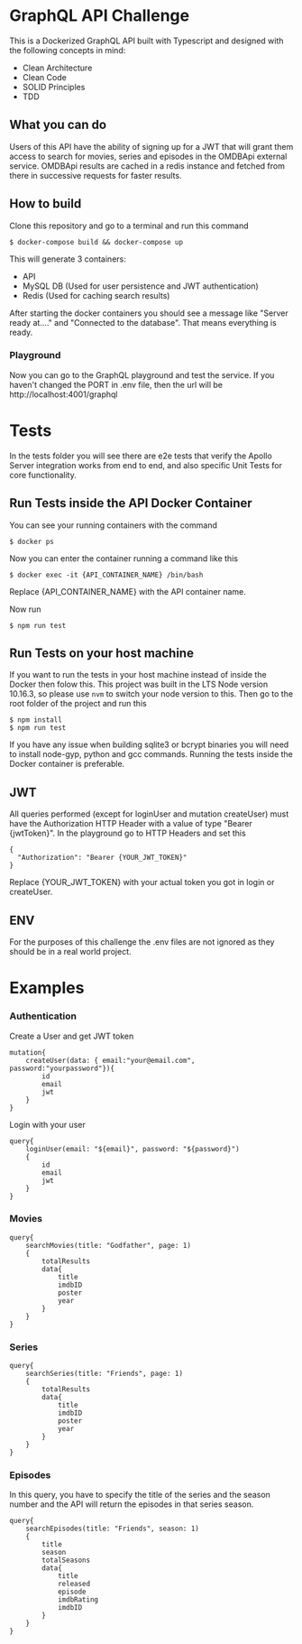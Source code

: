 # GraphQL API Challenge

This is a Dockerized GraphQL API built with Typescript and designed with the following concepts in mind:
* Clean Architecture
* Clean Code
* SOLID Principles
* TDD

## What you can do
Users of this API have the ability of signing up for a JWT that will grant them access to search for movies, series and episodes in the OMDBApi external service.
OMDBApi results are cached in a redis instance and fetched from there in successive requests for faster results.

## How to build
Clone this repository and go to a terminal and run this command
```
$ docker-compose build && docker-compose up
```
This will generate 3 containers:
* API
* MySQL DB (Used for user persistence and JWT authentication)
* Redis (Used for caching search results)

After starting the docker containers you should see a message like "Server ready at...." and "Connected to the database". That means everything is ready.

### Playground
Now you can go to the GraphQL playground and test the service. If you haven't changed the PORT in .env file, then the url will be http://localhost:4001/graphql

# Tests
In the tests folder you will see there are e2e tests that verify the Apollo Server integration works from end to end, and also specific Unit Tests for core functionality.

## Run Tests inside the API Docker Container
You can see your running containers with the command
```
$ docker ps
```
Now you can enter the container running a command like this
```
$ docker exec -it {API_CONTAINER_NAME} /bin/bash
```
Replace {API_CONTAINER_NAME} with the API container name.

Now run
```
$ npm run test
```

## Run Tests on your host machine
If you want to run the tests in your host machine instead of inside the Docker then folow this.
This project was built in the LTS Node version 10.16.3, so please use `nvm` to switch your node version to this.
Then go to the root folder of the project and run this
```
$ npm install
$ npm run test
```

If you have any issue when building sqlite3 or bcrypt binaries you will need to install node-gyp, python and gcc commands. Running the tests inside the Docker container is preferable.

## JWT
All queries performed (except for loginUser and mutation createUser) must have the Authorization HTTP Header with a value of type "Bearer {jwtToken}".
In the playground go to HTTP Headers and set this
```
{
  "Authorization": "Bearer {YOUR_JWT_TOKEN}"
}
```
Replace {YOUR_JWT_TOKEN} with your actual token you got in login or createUser.

## ENV
For the purposes of this challenge the .env files are not ignored as they should be in a real world project.

# Examples

### Authentication
Create a User and get JWT token
```
mutation{
    createUser(data: { email:"your@email.com", password:"yourpassword"}){
        id
        email
        jwt
    }
}
```

Login with your user
```
query{
    loginUser(email: "${email}", password: "${password}")
    {
        id
        email
        jwt
    }
}
```

### Movies
```
query{
    searchMovies(title: "Godfather", page: 1) 
    {
        totalResults
        data{
            title
            imdbID
            poster
            year
        }
    }
}
```

### Series
```
query{
    searchSeries(title: "Friends", page: 1) 
    {
        totalResults
        data{
            title
            imdbID
            poster
            year
        }
    }
}
```

### Episodes
In this query, you have to specify the title of the series and the season number and the API will return the episodes in that series season.
```
query{
    searchEpisodes(title: "Friends", season: 1) 
    {
        title
        season
        totalSeasons
        data{
            title
            released
            episode
            imdbRating
            imdbID
        }
    }
}
```